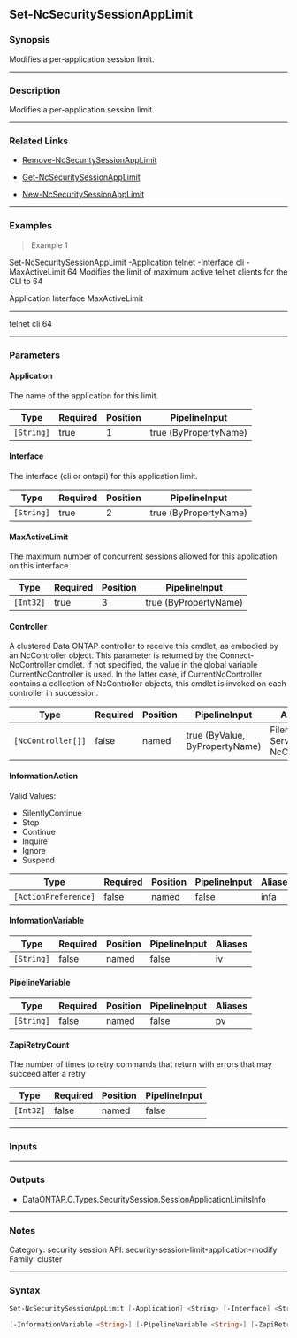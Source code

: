 Set-NcSecuritySessionAppLimit
-----------------------------

### Synopsis
Modifies a per-application session limit.

---

### Description

Modifies a per-application session limit.

---

### Related Links
* [Remove-NcSecuritySessionAppLimit](Remove-NcSecuritySessionAppLimit)

* [Get-NcSecuritySessionAppLimit](Get-NcSecuritySessionAppLimit)

* [New-NcSecuritySessionAppLimit](New-NcSecuritySessionAppLimit)

---

### Examples
> Example 1

Set-NcSecuritySessionAppLimit -Application telnet -Interface cli -MaxActiveLimit 64
Modifies the limit of maximum active telnet clients for the CLI to 64

Application                                                         Interface                            MaxActiveLimit
-----------                                                         ---------                            --------------
telnet                                                              cli                                              64

---

### Parameters
#### **Application**
The name of the application for this limit.

|Type      |Required|Position|PipelineInput        |
|----------|--------|--------|---------------------|
|`[String]`|true    |1       |true (ByPropertyName)|

#### **Interface**
The interface (cli or ontapi) for this application limit.

|Type      |Required|Position|PipelineInput        |
|----------|--------|--------|---------------------|
|`[String]`|true    |2       |true (ByPropertyName)|

#### **MaxActiveLimit**
The maximum number of concurrent sessions allowed for this application on this interface

|Type     |Required|Position|PipelineInput        |
|---------|--------|--------|---------------------|
|`[Int32]`|true    |3       |true (ByPropertyName)|

#### **Controller**
A clustered Data ONTAP controller to receive this cmdlet, as embodied by an NcController object.  This parameter is returned by the Connect-NcController cmdlet.  If not specified, the value in the global variable CurrentNcController is used.  In the latter case, if CurrentNcController contains a collection of NcController objects, this cmdlet is invoked on each controller in succession.

|Type              |Required|Position|PipelineInput                 |Aliases                          |
|------------------|--------|--------|------------------------------|---------------------------------|
|`[NcController[]]`|false   |named   |true (ByValue, ByPropertyName)|Filer<br/>Server<br/>NcController|

#### **InformationAction**

Valid Values:

* SilentlyContinue
* Stop
* Continue
* Inquire
* Ignore
* Suspend

|Type                |Required|Position|PipelineInput|Aliases|
|--------------------|--------|--------|-------------|-------|
|`[ActionPreference]`|false   |named   |false        |infa   |

#### **InformationVariable**

|Type      |Required|Position|PipelineInput|Aliases|
|----------|--------|--------|-------------|-------|
|`[String]`|false   |named   |false        |iv     |

#### **PipelineVariable**

|Type      |Required|Position|PipelineInput|Aliases|
|----------|--------|--------|-------------|-------|
|`[String]`|false   |named   |false        |pv     |

#### **ZapiRetryCount**
The number of times to retry commands that return with errors that may succeed after a retry

|Type     |Required|Position|PipelineInput|
|---------|--------|--------|-------------|
|`[Int32]`|false   |named   |false        |

---

### Inputs

---

### Outputs
* DataONTAP.C.Types.SecuritySession.SessionApplicationLimitsInfo

---

### Notes
Category: security session
API: security-session-limit-application-modify
Family: cluster

---

### Syntax
```PowerShell
Set-NcSecuritySessionAppLimit [-Application] <String> [-Interface] <String> [-MaxActiveLimit] <Int32> [-Controller <NcController[]>] [-InformationAction <ActionPreference>] 
```
```PowerShell
[-InformationVariable <String>] [-PipelineVariable <String>] [-ZapiRetryCount <Int32>] [<CommonParameters>]
```
